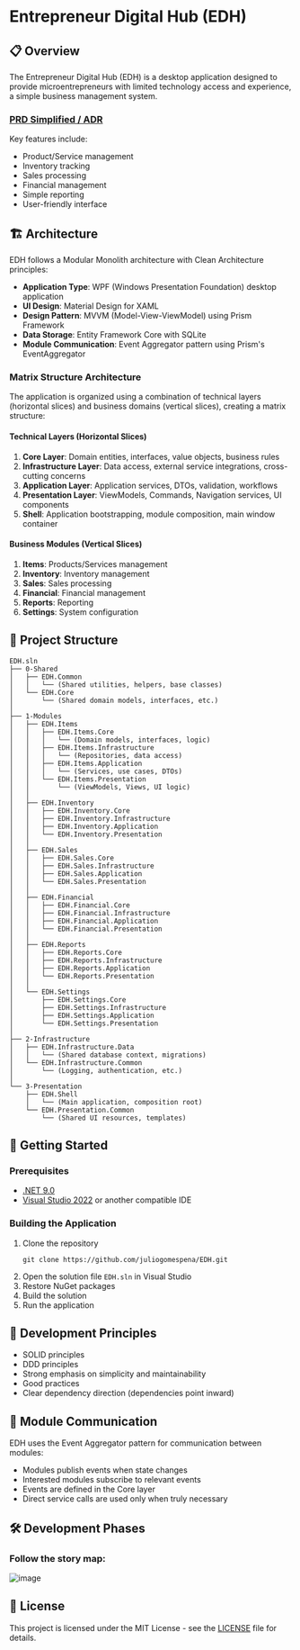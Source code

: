 # Entrepreneur Digital Hub (EDH)
## 📋 Overview

The Entrepreneur Digital Hub (EDH) is a desktop application designed to provide microentrepreneurs with limited technology access and experience, a simple business management system.

### [PRD Simplified / ADR](https://1drv.ms/f/c/fb6b4ab555c1063e/EmJqTJxLTY1BrY-d8lEOtQkBndWn69qWH2rSaxwVNm70fg?e=Xzi9bD)

Key features include:
- Product/Service management
- Inventory tracking
- Sales processing
- Financial management
- Simple reporting
- User-friendly interface

## 🏗️ Architecture

EDH follows a Modular Monolith architecture with Clean Architecture principles:

- **Application Type**: WPF (Windows Presentation Foundation) desktop application
- **UI Design**: Material Design for XAML
- **Design Pattern**: MVVM (Model-View-ViewModel) using Prism Framework
- **Data Storage**: Entity Framework Core with SQLite
- **Module Communication**: Event Aggregator pattern using Prism's EventAggregator

### Matrix Structure Architecture

The application is organized using a combination of technical layers (horizontal slices) and business domains (vertical slices), creating a matrix structure:

#### Technical Layers (Horizontal Slices)
1. **Core Layer**: Domain entities, interfaces, value objects, business rules
2. **Infrastructure Layer**: Data access, external service integrations, cross-cutting concerns
3. **Application Layer**: Application services, DTOs, validation, workflows
4. **Presentation Layer**: ViewModels, Commands, Navigation services, UI components
5. **Shell**: Application bootstrapping, module composition, main window container

#### Business Modules (Vertical Slices)
1. **Items**: Products/Services management
2. **Inventory**: Inventory management
3. **Sales**: Sales processing
4. **Financial**: Financial management
5. **Reports**: Reporting
6. **Settings**: System configuration

## 📂 Project Structure

```
EDH.sln
├── 0-Shared
│   ├── EDH.Common
│   │   └── (Shared utilities, helpers, base classes)
│   └── EDH.Core
│       └── (Shared domain models, interfaces, etc.)
│
├── 1-Modules
│   ├── EDH.Items
│   │   ├── EDH.Items.Core
│   │   │   └── (Domain models, interfaces, logic)
│   │   ├── EDH.Items.Infrastructure
│   │   │   └── (Repositories, data access)
│   │   ├── EDH.Items.Application
│   │   │   └── (Services, use cases, DTOs)
│   │   └── EDH.Items.Presentation
│   │       └── (ViewModels, Views, UI logic)
│   │
│   ├── EDH.Inventory
│   │   ├── EDH.Inventory.Core
│   │   ├── EDH.Inventory.Infrastructure
│   │   ├── EDH.Inventory.Application
│   │   └── EDH.Inventory.Presentation
│   │
│   ├── EDH.Sales
│   │   ├── EDH.Sales.Core
│   │   ├── EDH.Sales.Infrastructure
│   │   ├── EDH.Sales.Application
│   │   └── EDH.Sales.Presentation
│   │
│   ├── EDH.Financial
│   │   ├── EDH.Financial.Core
│   │   ├── EDH.Financial.Infrastructure
│   │   ├── EDH.Financial.Application
│   │   └── EDH.Financial.Presentation
│   │
│   ├── EDH.Reports
│   │   ├── EDH.Reports.Core
│   │   ├── EDH.Reports.Infrastructure
│   │   ├── EDH.Reports.Application
│   │   └── EDH.Reports.Presentation
│   │
│   └── EDH.Settings
│       ├── EDH.Settings.Core
│       ├── EDH.Settings.Infrastructure
│       ├── EDH.Settings.Application
│       └── EDH.Settings.Presentation
│
├── 2-Infrastructure
│   ├── EDH.Infrastructure.Data
│   │   └── (Shared database context, migrations)
│   └── EDH.Infrastructure.Common
│       └── (Logging, authentication, etc.)
│
└── 3-Presentation
    ├── EDH.Shell
    │   └── (Main application, composition root)
    └── EDH.Presentation.Common
        └── (Shared UI resources, templates)
```

## 🚀 Getting Started

### Prerequisites
- [.NET 9.0](https://dotnet.microsoft.com/download/dotnet/9.0)
- [Visual Studio 2022](https://visualstudio.microsoft.com/) or another compatible IDE

### Building the Application
1. Clone the repository
   ```
   git clone https://github.com/juliogomespena/EDH.git
   ```
2. Open the solution file `EDH.sln` in Visual Studio
3. Restore NuGet packages
4. Build the solution
5. Run the application

## 🧩 Development Principles

- SOLID principles
- DDD principles
- Strong emphasis on simplicity and maintainability
- Good practices
- Clear dependency direction (dependencies point inward)

## 🔄 Module Communication

EDH uses the Event Aggregator pattern for communication between modules:
- Modules publish events when state changes
- Interested modules subscribe to relevant events
- Events are defined in the Core layer
- Direct service calls are used only when truly necessary

## 🛠️ Development Phases

### Follow the story map:
![image](https://github.com/user-attachments/assets/6cba2db1-6e2d-4dfa-a8cc-cb08dcbceb62)


## 📄 License

This project is licensed under the MIT License - see the [LICENSE](LICENSE) file for details.
